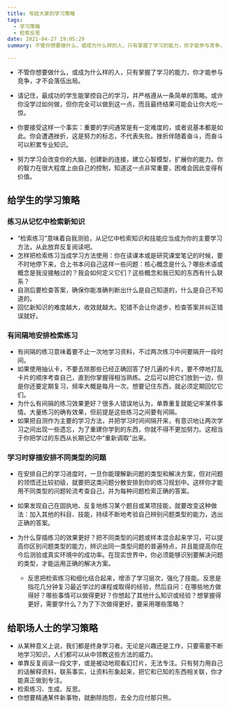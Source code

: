 ```yaml
---
title: 写给大家的学习策略
tags:
  - 学习策略
  - 检索反思
date: 2021-04-27 19:05:29
summary: 不管你想要做什么，或成为什么样的人，只有掌握了学习的能力，你才能参与竞争，才不会落伍出局。

---
```


- 不管你想要做什么，或成为什么样的人，只有掌握了学习的能力，你才能参与竞争，才不会落伍出局。

- 请记住，最成功的学生能掌控自己的学习，并严格遵从一条简单的策略。或许你没学过如何做，但你完全可以做到这一点，而且最终结果可能会让你大吃一惊。

- 你要接受这样一个事实：重要的学问通常是有一定难度的，或者说基本都是如此。你会遭遇挫折，这是努力的标志，不代表失败。挫折伴随着奋斗，而奋斗可以积累专业知识。

- 努力学习会改变你的大脑，创建新的连接，建立心智模型，扩展你的能力。你的智力在很大程度上由自己的控制，知道这一点非常重要，困难会因此变得有价值。

## 给学生的学习策略

### 练习从记忆中检索新知识

- “检索练习”意味着自我测验，从记忆中检索知识和技能应当成为你的主要学习方法，从此放弃反复阅读吧。
- 怎样把检索练习当成学习方法使用：你在读课本或是研究课堂笔记的时候，要不时地停下来，合上书本问自己这样一些问题：核心概念是什么？哪些术语或概念是我没接触过的？我会如何定义它们？这些概念和我已知的东西有什么联系？
- 自测后要检查答案，确保你能准确判断出什么是自己知道的，什么是自己不知道的。
- 回忆新知识的难度越大，收效就越大。犯错不会让你退步，检查答案并纠正错误就好。

### 有间隔地安排检索练习

- 有间隔的练习意味着要不止一次地学习资料，不过两次练习中间要隔开一段时间。
- 如果使用抽认卡，不要去除那些已经正确回答了好几遍的卡片，要不停地打乱卡片的顺序考查自己，直到你掌握得相当熟练。之后可以把它们放到一边，但是你还要定期复习，频率大概是每月一次。想要记住东西，就必须定期回忆它们。
- 为什么有间隔的练习效果更好？很多人错误地认为，单靠重复就能记牢某件事情。大量练习的确有效果，但前提是这些练习之间要有间隔。
- 如果把自测作为主要的学习方法，并把学习时间间隔开来，有意识地让两次学习之间出现一些遗忘，为了重建你学到的东西，你就不得不更加努力。这相当于你把学过的东西从长期记忆中“重新调取”出来。

### 学习时穿插安排不同类型的问题

- 在安排自己的学习进度时，一旦你能理解新问题的类型和解决方案，但对问题的领悟还比较初级，就要把这类问题分散安排到你的练习规划中。这样你才能用不同类型的问题轮流考查自己，并为每种问题检索正确的答案。
- 如果发现自己在固执地、反复地练习某个题目或某项技能，就要改变这种做法：加入其他的科目、技能，持续不断地考验自己辨别问题类型的能力，选出正确的答案。
- 为什么穿插练习的效果更好？把不同类型的问题或样本混合起来学习，可以提高你区别问题类型的能力，辨识出同一类型问题的普遍特点，并且能提高你在今后测验或真实环境中的成功率。在现实世界中，你必须能够识别要解决问题的类型，才能运用正确的解决方案。

  - 反思把检索练习和细化结合起来，增添了学习层次，强化了技能。反思是指花几分钟复习最近学过的课程或取得的经验，然后自问：在哪些地方做得好？哪些事情可以做得更好？你想起了其他什么知识或经验？想掌握得更好，需要学什么？为了下次做得更好，要采用哪些策略？

## 给职场人士的学习策略

- 从某种意义上说，我们都是终身学习者。无论是兴趣还是工作，只要需要不断地学习知识，人们都可以从中领教这些方法的威力。
- 单靠反复阅读一段文字，或是被动地观看幻灯片，无法专注。只有努力用自己的话解释资料，联系事实，让资料形象起来，把它和已知的东西相关联，你才能真正做到专注。
- 检索练习、生成、反思。
- 你想要精通某件新事物，就删除抱怨，去全力应付那只熊。